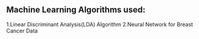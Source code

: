 ## Machine Learning Algorithms used:
1.Linear Discriminant Analysis(LDA) Algorithm
2.Neural Network for Breast Cancer Data
